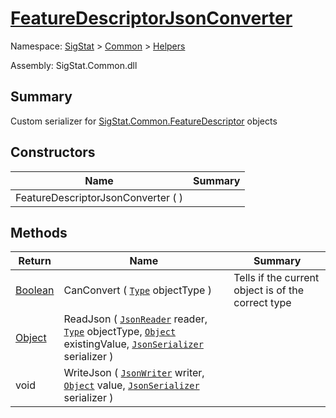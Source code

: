 # [FeatureDescriptorJsonConverter](./FeatureDescriptorJsonConverter.md)

Namespace: [SigStat]() > [Common](./../README.md) > [Helpers](./README.md)

Assembly: SigStat.Common.dll

## Summary
Custom serializer for [SigStat.Common.FeatureDescriptor](https://github.com/hargitomi97/sigstat/tree/develop/docs/md/SigStat/Common/FeatureDescriptor) objects

## Constructors

| Name | Summary | 
| --- | --- | 
| FeatureDescriptorJsonConverter (  ) |  | 


## Methods

| Return | Name | Summary | 
| --- | --- | --- | 
| [Boolean](https://docs.microsoft.com/en-us/dotnet/api/System.Boolean) | CanConvert ( [`Type`](https://docs.microsoft.com/en-us/dotnet/api/System.Type) objectType ) | Tells if the current object is of the correct type | 
| [Object](https://docs.microsoft.com/en-us/dotnet/api/System.Object) | ReadJson ( [`JsonReader`](./FeatureDescriptorJsonConverter.md) reader, [`Type`](https://docs.microsoft.com/en-us/dotnet/api/System.Type) objectType, [`Object`](https://docs.microsoft.com/en-us/dotnet/api/System.Object) existingValue, [`JsonSerializer`](./FeatureDescriptorJsonConverter.md) serializer ) |  | 
| void | WriteJson ( [`JsonWriter`](./FeatureDescriptorJsonConverter.md) writer, [`Object`](https://docs.microsoft.com/en-us/dotnet/api/System.Object) value, [`JsonSerializer`](./FeatureDescriptorJsonConverter.md) serializer ) |  | 


